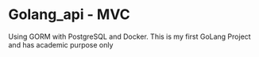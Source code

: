 # Golang_api - MVC 
Using GORM with PostgreSQL and Docker.
This is my first GoLang Project and has academic purpose only

